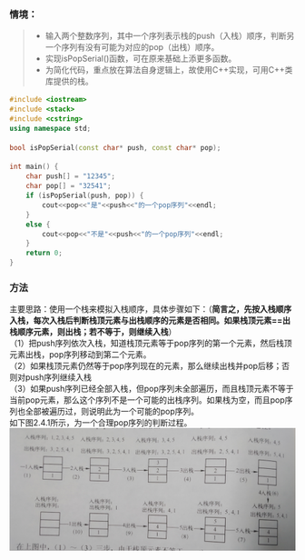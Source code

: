 ### 情境：

> - 输入两个整数序列，其中一个序列表示栈的push（入栈）顺序，判断另一个序列有没有可能为对应的pop（出栈）顺序。<br>
> - 实现isPopSerial()函数，可在原来基础上添更多函数。
> - 为简化代码，重点放在算法自身逻辑上，故使用C++实现，可用C++类库提供的栈。

```C++
#include <iostream>
#include <stack>
#include <cstring>
using namespace std;

bool isPopSerial(const char* push, const char* pop);

int main() {
	char push[] = "12345";
	char pop[] = "32541";
	if (isPopSerial(push, pop)) {
		cout<<pop<<"是"<<push<<"的一个pop序列"<<endl;
	}
	else {
		cout<<pop<<"不是"<<push<<"的一个pop序列"<<endl;
	}
	return 0;
}
```


### 方法
主要思路：使用一个栈来模拟入栈顺序，具体步骤如下：（**简言之，先按入栈顺序入栈，每次入栈后判断栈顶元素与出栈顺序的元素是否相同。如果栈顶元素==出栈顺序元素，则出栈；若不等于，则继续入栈**）<br>
（1）把push序列依次入栈，知道栈顶元素等于pop序列的第一个元素，然后栈顶元素出栈，pop序列移动到第二个元素。<br>
（2）如果栈顶元素仍然等于pop序列现在的元素，那么继续出栈并pop后移；否则对push序列继续入栈<br>
（3）如果push序列已经全部入栈，但pop序列未全部遍历，而且栈顶元素不等于当前pop元素，那么这个序列不是一个可能的出栈序列。如果栈为空，而且pop序列也全部被遍历过，则说明此为一个可能的pop序列。<br>
如下图2.4.1所示，为一个合理pop序列的判断过程。<br>
![img2.4.1 图](https://github.com/Newbie-W/ProgrammerAlgorithmInterview/blob/master/pics/2.04/img%202.4.1.PNG)<br>
